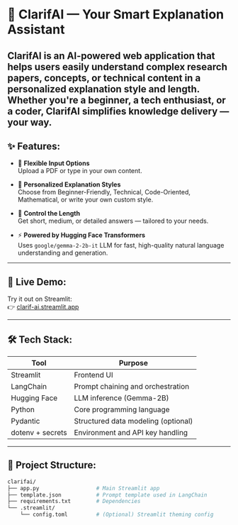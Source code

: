 # 🤖 ClarifAI — Your Smart Explanation Assistant

ClarifAI is an AI-powered web application that helps users easily understand complex research papers, concepts, or technical content in a personalized explanation style and length. Whether you're a beginner, a tech enthusiast, or a coder, ClarifAI simplifies knowledge delivery — your way.
---

## ✨ Features:

- 📄 **Flexible Input Options**  
  Upload a PDF or type in your own content.

- 🎨 **Personalized Explanation Styles**  
  Choose from Beginner-Friendly, Technical, Code-Oriented, Mathematical, or write your own custom style.

- 📏 **Control the Length**  
  Get short, medium, or detailed answers — tailored to your needs.

- ⚡ **Powered by Hugging Face Transformers**  
  Uses `google/gemma-2-2b-it` LLM for fast, high-quality natural language understanding and generation.

---

## 🚀 Live Demo:

Try it out on Streamlit:  
👉 [clarif-ai.streamlit.app](https://clarif-ai.streamlit.app)

---

## 🛠️ Tech Stack:

| Tool             | Purpose                              |
|------------------|--------------------------------------|
| Streamlit        | Frontend UI                          |
| LangChain        | Prompt chaining and orchestration    |
| Hugging Face     | LLM inference (Gemma-2B)             |
| Python           | Core programming language            |
| Pydantic         | Structured data modeling (optional)  |
| dotenv + secrets | Environment and API key handling     |

---

## 📂 Project Structure:

```bash
clarifai/
├── app.py                  # Main Streamlit app
├── template.json           # Prompt template used in LangChain
├── requirements.txt        # Dependencies
└── .streamlit/
    └── config.toml         # (Optional) Streamlit theming config
